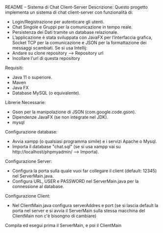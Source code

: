 README – Sistema di Chat Client-Server
Descrizione:
Questo progetto implementa un sistema di chat client-server con funzionalità di:

  - Login/Registrazione per autenticare gli utenti.
  - Chat Singole e Gruppi per la comunicazione in tempo reale.
  - Persistenza dei Dati tramite un database relazionale.
  - L’applicazione è stata sviluppata con JavaFX per l’interfaccia grafica, Socket TCP per la comunicazione e JSON per la formattazione dei messaggi scambiati.
Se si usa Intellij: 
  - Andare su clone repository --> Repository url 
  - Incollare l'url di questa repository
    
Requisiti:
  - Java 11 o superiore.
  - Maven
  - Java FX
  - Database MySQL (o equivalente).

Librerie Necessarie:
  - Gson per la manipolazione di JSON (com.google.code.gson).
  - Dipendenze JavaFX (se non integrate nel JDK).
  - mysql
    
Configurazione database:
  - Avvia xampp (o qualsiasi programma simile) e i servizi Apache o Mysql.
  - Importa il database "chat.sql" (se si usa xampp vai su http://localhost/phpmyadmin/  --> Importa).
    
Configurazione Server:
  - Configura la porta sulla quale vuoi far collegare il client (default: 12345) nel ServerMain.java.
  - Configura URL, USER e PASSWORD nel ServerMain.java per la connessione al database.

Configurazione Client: 
  - Nel ClientMain.java configura serverAddres e port (se si lascia default la porta nel server e si avvia il ServerMain sulla stessa macchina del ClientMain non c'è bisongno di cambiare)
    
Compila ed esegui prima il ServerMain, e poi il ClientMain
